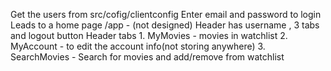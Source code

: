 





Get the users from src/cofig/clientconfig
Enter email and password to login
Leads to a home page /app - (not designed)
Header has username , 3 tabs and logout button
Header tabs 1. MyMovies - movies in watchlist
            2. MyAccount - to edit the account info(not storing anywhere)
            3. SearchMovies - Search for movies and add/remove from watchlist

